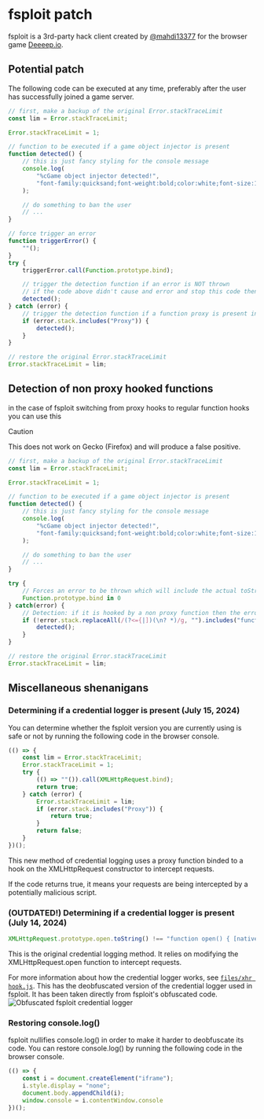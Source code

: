 # fsploit patch

fsploit is a 3rd-party hack client created by [@mahdi13377](https://github.com/mahdi13377) for the browser game [Deeeep.io](https://deeeep.io). 

## Potential patch

The following code can be executed at any time, preferably after the user has successfully joined a game server. 

```js
// first, make a backup of the original Error.stackTraceLimit
const lim = Error.stackTraceLimit;

Error.stackTraceLimit = 1;

// function to be executed if a game object injector is present
function detected() {
	// this is just fancy styling for the console message
	console.log(
		"%cGame object injector detected!",
		"font-family:quicksand;font-weight:bold;color:white;font-size:125%;background:#f00;padding:4px 12px 4px 8px;border-radius:0 16px 16px 0;border-left:8px #800 solid"
	);

	// do something to ban the user
	// ...
}

// force trigger an error
function triggerError() {
	""();
}
try {
	triggerError.call(Function.prototype.bind);

	// trigger the detection function if an error is NOT thrown
	// if the code above didn't cause and error and stop this code then it would mean that the client is tampering with the error handling
	detected();
} catch (error) {
	// trigger the detection function if a function proxy is present in the stack trace
	if (error.stack.includes("Proxy")) {
		detected();
	}
}

// restore the original Error.stackTraceLimit
Error.stackTraceLimit = lim;
```
## Detection of non proxy hooked functions
in the case of fsploit switching from proxy hooks to regular function hooks you can use this

> [!CAUTION]
> This does not work on Gecko (Firefox) and will produce a false positive. 

```js
// first, make a backup of the original Error.stackTraceLimit
const lim = Error.stackTraceLimit;

Error.stackTraceLimit = 1;

// function to be executed if a game object injector is present
function detected() {
	// this is just fancy styling for the console message
	console.log(
		"%cGame object injector detected!",
		"font-family:quicksand;font-weight:bold;color:white;font-size:125%;background:#f00;padding:4px 12px 4px 8px;border-radius:0 16px 16px 0;border-left:8px #800 solid"
	);

	// do something to ban the user
	// ...
}

try {
	// Forces an error to be thrown which will include the actual toString of the bind function (bypassing toString hook)
	Function.prototype.bind in 0
} catch(error) {
	// Detection: if it is hooked by a non proxy function then the error message wouldn't include the original function.bind toString
	if (!error.stack.replaceAll(/(?<={|])(\n? *)/g, "").includes("function bind() { [native code] }")) {
		detected();
	}
}

// restore the original Error.stackTraceLimit
Error.stackTraceLimit = lim;
```

## Miscellaneous shenanigans

### Determining if a credential logger is present (July 15, 2024)
You can determine whether the fsploit version you are currently using is safe or not by running the following code in the browser console.

```js
(() => {
    const lim = Error.stackTraceLimit;
    Error.stackTraceLimit = 1;
    try {
        (() => ""()).call(XMLHttpRequest.bind);
        return true;
    } catch (error) {
        Error.stackTraceLimit = lim;
        if (error.stack.includes("Proxy")) {
            return true;
        }
        return false;
    }
})();
```

This new method of credential logging uses a proxy function binded to a hook on the XMLHttpRequest constructor to intercept requests.

If the code returns true, it means your requests are being intercepted by a potentially malicious script. 

### (OUTDATED!) Determining if a credential logger is present (July 14, 2024)

```js
XMLHttpRequest.prototype.open.toString() !== "function open() { [native code] }"
```

This is the original credential logging method. It relies on modifying the XMLHttpRequest.open function to intercept requests. 

For more information about how the credential logger works, see [`files/xhr hook.js`](https://github.com/akanecco23/fsploit-patch/blob/main/files/xhr%20hook.js). This has the deobfuscated version of the credential logger used in fsploit. It has been taken directly from fsploit's obfuscated code.
![Obfuscated fsploit credential logger](https://github.com/user-attachments/assets/95cb20be-7b93-4e53-9eed-53088317f341)

### Restoring console.log()
fsploit nullifies console.log() in order to make it harder to deobfuscate its code. You can restore console.log() by running the following code in the browser console.

```js
(() => {
    const i = document.createElement("iframe");
    i.style.display = "none";
    document.body.appendChild(i);
    window.console = i.contentWindow.console
})();
```
